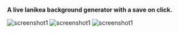 **A live lanikea background generator with a save on click.**

![screenshot1](https://github.com/visnudeva/lanikea/blob/main/Laniakea.png?raw=true)
![screenshot1](https://github.com/visnudeva/lanikea/blob/main/Laniakea(1).png?raw=true)
![screenshot1](https://github.com/visnudeva/lanikea/blob/main/Laniakea(2).png?raw=true)
